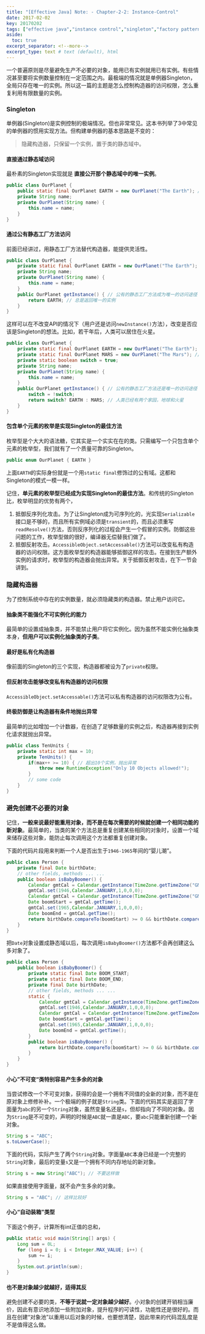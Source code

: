 ```yaml
---
title: "[Effective Java] Note: - Chapter-2-2: Instance-Control"
date: 2017-02-02
key: 20170202
tags: ["effective java","instance control","singleton","factory pattern"]
aside:
  toc: true
excerpt_separator: <!--more-->
excerpt_type: text # text (default), html
---
```

一个普遍原则是尽量避免生产不必要的对象，能用已有实例就用已有实例。有些情况甚至要将实例数量控制在一定范围之内。最极端的情况就是单例器Singleton，全局只存在唯一的实例。所以这一篇的主题是怎么控制构造器的访问权限，怎么重复利用有限数量的实例。
<!--more-->

### Singleton
单例器(Singleton)是实例控制的极端情况。但也非常常见。这本书列举了3中常见的单例器的惯用实现方法。但构建单例器的基本思路是不变的：
> 隐藏构造器，只保留一个实例，置于类的静态域中。

#### 直接通过静态域访问
最朴素的Singleton实现就是 **直接公开那个静态域中的唯一实例**。

```java
public class OurPlanet {
    public static final OurPlanet EARTH = new OurPlanet("The Earth"); // 公有访问权限
    private String name;
    private OurPlanet(String name) {
        this.name = name;
    }
}
```

#### 通过公有静态工厂方法访问
前面已经讲过，用静态工厂方法替代构造器，能提供灵活性。
```java
public class OurPlanet {
    private static final OurPlanet EARTH = new OurPlanet("The Earth"); // 私有化静态域中的实例
    private String name;
    private OurPlanet(String name) {
        this.name = name;
    }
    public OurPlanet getInstance() { // 公有的静态工厂方法成为唯一的访问途径
        return EARTH; // 总是返回唯一的实例
    }
}
```
这样可以在不改变API的情况下（用户还是访问`newInstance()`方法），改变是否应该是Singleton的想法。比如，若干年后，人类可以居住在火星。
```java
public class OurPlanet {
    private static final OurPlanet EARTH = new OurPlanet("The Earth"); // 私有化静态域中的实例
    private static final OurPlanet MARS = new OurPlanet("The Mars"); // 私有化静态域中的实例
    private static boolean switch = true;
    private String name;
    private OurPlanet(String name) {
        this.name = name;
    }
    public OurPlanet getInstance() { // 公有的静态工厂方法还是唯一的访问途径
        switch = !switch;
        return switch? EARTH : MARS; // 人类已经有两个家园，地球和火星
    }
}
```

#### 包含单个元素的枚举是实现Singleton的最佳方法
枚举型是个大大的语法糖，它其实是一个实实在在的类。只需编写一个只包含单个元素的枚举型，我们就有了一个质量可靠的Singleton。
```java
public enum OurPlanet { EARTH }
```
上面`EARTH`的实际身份就是一个用`static final`修饰过的公有域。这都和Singleton的模式一模一样。

记住，**单元素的枚举型已经成为实现Singleton的最佳方法**。和传统的Singleton比，枚举明显的优势有两个，
1. 抵御反序列化攻击。为了让Singleton成为可序列化的，光实现`Serializable`接口是不够的，而且所有实例域必须是`transient`的，而且必须重写`readResolve()`方法，否则反序列化的过程会产生一个假冒的实例。防御这些问题的工作，枚举型做的很好，编译器无偿替我们做了。
2. 抵御反射攻击。`AccessibleObject.setAccessable()`方法可以改变私有构造器的访问权限。这方面枚举型的构造器能够抵御这样的攻击。在接到生产额外实例的请求时，枚举型的构造器会抛出异常。关于抵御反射攻击，在下一节会讲到。


### 隐藏构造器
为了控制系统中存在的实例数量，就必须隐藏类的构造器。禁止用户访问它。
#### 抽象类不能强化不可实例化的能力
最简单的设置成抽象类，并不能禁止用户将它实例化。因为虽然不能实例化抽象类本身，**但用户可以实例化抽象类的子类**。

#### 最好是私有化构造器
像前面的Singleton的三个实现，构造器都被设为了`private`权限。

#### 但反射攻击能够改变私有构造器的访问权限
`AccessibleObject.setAccessable()`方法可以私有构造器的访问权限改为公有。

#### 终极防御是让构造器有条件地抛出异常
最简单的比如增加一个计数器，在创造了足够数量的实例之后，构造器再接到实例化请求就抛出异常。

```java
public class TenUnits {
    private static int max = 10;
    private TenUnits() {
        if(max++ >= 10) { // 超出10个实例，抛出异常
            throw new RuntimeException("Only 10 Objects allowed!");
        }
        // some code
    }
}
```

### 避免创建不必要的对象
记住，**一般来说最好能重用对象，而不是在每次需要的时候就创建一个相同功能的新对象**。最简单的，当类的某个方法总是重复创建某些相同的对象时，设置一个域来储存这些对象，能防止每次调用这个方法都重复创建对象。

下面的代码片段用来判断一个人是否出生于`1946-1965`年间的“婴儿潮”。
```java
public class Person {
    private final Date birthDate;
    // other fields, methods ... ...
    public boolean isBabyBoomer() {
        Calendar gmtCal = Calendar.getInstance(TimeZone.getTimeZone("GMT"));
        gmtCal.set(1946,Calendar.JANUARY,1,0,0,0);
        Calendar gmtCal = Calendar.getInstance(TimeZone.getTimeZone("GMT"));
        Date boomStart = gmtCal.getTime();
        gmtCal.set(1965,Calendar.JANUARY,1,0,0,0);
        Date boomEnd = gmtCal.getTime();
        return birthDate.compareTo(boomStart) >= 0 && birthDate.compareTo(boomEnd) < 0;
    }
}
```
把`Date`对象设置成静态域以后，每次调用`isBabyBoomer()`方法都不会再创建这么多对象了。
```java
public class Person {
    public boolean isBabyBoomer() {
        private static final Date BOOM_START;
        private static final Date BOOM_END;
        private final Date birthDate;
        // other fields, methods ... ...
        static {
            Calendar gmtCal = Calendar.getInstance(TimeZone.getTimeZone("GMT"));
            gmtCal.set(1946,Calendar.JANUARY,1,0,0,0);
            Calendar gmtCal = Calendar.getInstance(TimeZone.getTimeZone("GMT"));
            Date boomStart = gmtCal.getTime();
            gmtCal.set(1965,Calendar.JANUARY,1,0,0,0);
            Date boomEnd = gmtCal.getTime();
        }
        public boolean isBabyBoomer() {
            return birthDate.compareTo(boomStart) >= 0 && birthDate.compareTo(boomEnd) < 0;
        }    
    }
}
```

#### 小心”不可变“类特别容易产生多余的对象
当尝试修改一个不可变对象，获得的会是一个拥有不同值的全新的对象，而不是在原对象上修修补补。一个极端的例子就是`String`类。下面的代码其实是返回了字面量为`abc`的另一个`String`对象，虽然变量名还是`s`，但却指向了不同的对象。因为`String`是不可变的，声明的时候是`ABC`就一直是`ABC`，要`abc`只能重新创建一个新对象。
```java
String s = "ABC";
s.toLowerCase();
```
下面的代码，实际产生了两个`String`对象。字面量`ABC`本身已经是一个完整的`String`对象，最后的变量`s`又是一个拥有不同内存地址的新对象。
```java
String s = new String("ABC"); // 不要这样做
```
如果直接使用字面量，就不会产生多余的对象。
```java
String s = "ABC"; // 这样比较好
```

#### 小心“自动装箱”类型
下面这个例子，计算所有int正值的总和，
```java
public static void main(String[] args) {
    Long sum = 0L;
    for (long i = 0; i < Integer.MAX_VALUE; i++) {
        sum += i;
    }
    System.out.println(sum);
}
```

#### 也不是对象越少就越好，适得其反
避免创建不必要的类，**不等于说就一定对象越少越好**。小对象的创建开销相当廉价，因此有意识地添加一些附加对象，提升程序的可读性，功能性还是很好的。而且在创建“对象池”以重用以后对象的时候，也要想清楚，因此带来的代码混乱度是不是值得这么做。
